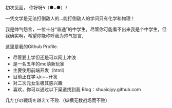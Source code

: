 
初次见面，   你好呀٩（●ᴗ●）۶

—凭文学是无法打倒敌人的...能打倒敌人的学问只有化学和物理！

我是帅气怨言，一位十分“普通”的中学生，尽管你可能看不出来我是个中学生，但我确实啊，希望你能称呼我为帅气怨言,

这里是我的Github Profile.

* 尽管要上学但还是可以网上冲浪
* 是一名五年的mc萌新玩家
* 主要使用前端开发（html）
* 目前正在学习c++开发
* 对二次元女生极其感兴趣
* 喜欢，你可以通过以下渠道找到我
   Blog：shuaiqiyy.github.com
    

几たびの戦场を越えて不败.（纵横无数战场而不败）

